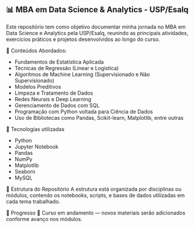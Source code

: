 ## 📊 MBA em Data Science & Analytics - USP/Esalq
Este repositório tem como objetivo documentar minha jornada no MBA em Data Science e Analytics pela USP/Esalq, reunindo as principais atividades, exercícios práticos e projetos desenvolvidos ao longo do curso.

🧠 Conteúdos Abordados:
- Fundamentos de Estatística Aplicada
- Técnicas de Regressão (Linear e Logística)
- Algoritmos de Machine Learning (Supervisionado e Não Supervisionado)
- Modelos Preditivos
- Limpeza e Tratamento de Dados
- Redes Neurais e Deep Learning
- Gerenciamento de Dados com SQL
- Programação com Python voltada para Ciência de Dados
- Uso de Bibliotecas como Pandas, Scikit-learn, Matplotlib, entre outras

🔧 Tecnologias utilizadas
- Python
- Jupyter Notebook
- Pandas
- NumPy
- Matplotlib
- Seaborn
- MySQL

📁 Estrutura do Repositório
A estrutura está organizada por disciplinas ou módulos, contendo os notebooks, scripts, e bases de dados utilizadas em cada tema trabalhado.

📌 Progresso
📍 Curso em andamento — novos materiais serão adicionados conforme avanço nos módulos.
